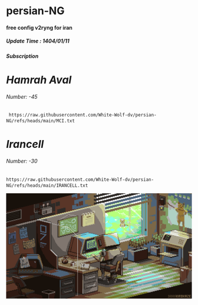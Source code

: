 # persian-NG

#### free config v2ryng for iran


<h5>Update Time : 1404/01/11</h5>

##### Subscription

  # *****Hamrah Aval*****

<h6>Number: -45 </h6>

     https://raw.githubusercontent.com/White-Wolf-dv/persian-NG/refs/heads/main/MCI.txt

# *****Irancell*****

<h6>Number: -30 </h6>

    https://raw.githubusercontent.com/White-Wolf-dv/persian-NG/refs/heads/main/IRANCELL.txt

<p align="center">
<img  src="https://github.com/White-Wolf-dv/White-Wolf-dv/blob/main/Gif/14.gif">
</p>
